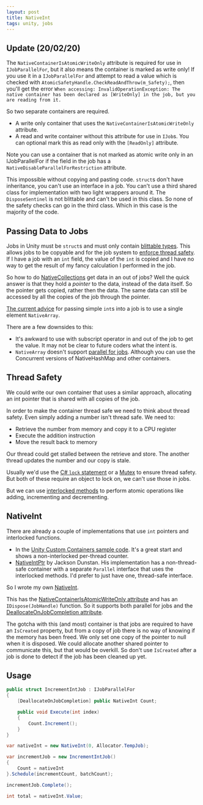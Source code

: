 ```yaml
---
layout: post
title: NativeInt
tags: unity, jobs
---
```


## Update (20/02/20)

The `NativeContainerIsAtomicWriteOnly` attribute is required for use in `IJobParallelFor`, but it also means the container is marked as write only! If you use it in a `IJobParallelFor` and attempt to read a value which is checked with `AtomicSafetyHandle.CheckReadAndThrow(m_Safety);`, then you'll get the error `When accessing: InvalidOperationException: The native container has been declared as [WriteOnly] in the job, but you are reading from it.`

So two separate containers are required.

* A write only container that uses the `NativeContainerIsAtomicWriteOnly` attribute.
* A read and write container without this attribute for use in `IJob`s. You can optional mark this as read only with the `[ReadOnly]` attribute.

Note you can use a container that is not marked as atomic write only in an IJobParallelFor if the field in the job has a `NativeDisableParallelForRestriction` attribute.

This impossible without copying and pasting code. `struct`s don't have inheritance, you can't use an interface in a job. You can't use a third shared class for implementation with two light wrappers around it. The `DisposeSentinel` is not blittable and can't be used in this class. So none of the safety checks can go in the third class. Which in this case is the majority of the code.

## Passing Data to Jobs

Jobs in Unity must be `struct`s and must only contain [blittable types](https://docs.microsoft.com/en-us/dotnet/framework/interop/blittable-and-non-blittable-types). This allows jobs to be copyable and for the job system to [enforce thread safety](https://docs.unity3d.com/Manual/JobSystemSafetySystem.html). If I have a job with an `int` field, the value of the `int` is copied and I have no way to get the result of my fancy calculation I performed in the job.

<!--more-->

So how to do [NativeCollections](https://docs.unity3d.com/Manual/JobSystemNativeContainer.html) get data in an out of jobs? Well the quick answer is that they hold a *pointer* to the data, instead of the data itself. So the pointer gets copied, rather then the data. The same data can still be accessed by all the copies of the job through the pointer.

[The current advice](https://forum.unity.com/threads/job-is-struct-no-pointers-allowed-so-how-does-a-job-return-a-value.523339/) for passing simple `int`s into a job is to use a single element `NativeArray`.

There are a few downsides to this:

- It's awkward to use with subscript operator in and out of the job to get the value. It may not be clear to future coders what the intent is.
- `NativeArray` doesn't support [parallel for jobs](https://docs.unity3d.com/ScriptReference/Unity.Jobs.IJobParallelFor.html). Although you can use the Concurrent versions of NativeHashMap and other containers.

## Thread Safety

We could write our own container that uses a similar approach, allocating an int pointer that is shared with all copies of the job.

In order to make the container thread safe we need to think about thread safety. Even simply adding a number isn't thread safe.
We need to:

- Retrieve the number from memory and copy it to a CPU register
- Execute the addition instruction
- Move the result back to memory

Our thread could get stalled between the retrieve and store. The another thread updates the number and our copy is stale.

Usually we'd use the [C# `lock` statement](https://docs.microsoft.com/en-us/dotnet/csharp/language-reference/keywords/lock-statement) or a [Mutex](https://docs.microsoft.com/en-us/dotnet/api/system.threading.mutex) to ensure thread safety. But both of these require an object to lock on, we can't use those in jobs.

But we can use [interlocked methods](https://docs.microsoft.com/en-us/dotnet/api/system.threading.interlocked) to perform atomic operations like adding, incrementing and decrementing.

## NativeInt

There are already a couple of implementations that use `int` pointers and interlocked functions.

- In the [Unity Custom Containers sample code](https://docs.unity3d.com/Packages/com.unity.jobs@0.0/manual/custom_job_types.html#custom-nativecontainers). It's a great start and shows a non-interlocked per-thread counter.
- [NativeIntPtr](https://github.com/jacksondunstan/NativeCollections/blob/master/JacksonDunstanNativeCollections/NativeIntPtr.cs) by Jackson Dunstan. His implementation has a non-thread-safe container with a separate `Parallel` interface that uses the interlocked methods. I'd prefer to just have one, thread-safe interface.

So I wrote my own [NativeInt](https://github.com/johnsietsma/InfPoints/blob/master/com.infpoints/Runtime/NativeCollections/NativeInt.cs).

This has the [NativeContainerIsAtomicWriteOnly attribute](https://docs.unity3d.com/ScriptReference/Unity.Collections.LowLevel.Unsafe.NativeContainerIsAtomicWriteOnlyAttribute.html) and has an `IDispose(JobHandle)` function. So it supports both parallel for jobs and the [DeallocateOnJobCompletion attribute](https://docs.unity3d.com/ScriptReference/Unity.Collections.DeallocateOnJobCompletionAttribute.html).

The gotcha with this (and most) container is that jobs are required to have an `IsCreated` property, but from a copy of job there is no way of knowing if the memory has been freed. We only set one copy of the pointer to null when it is disposed. We could allocate another shared pointer to communicate this, but that would be overkill. So don't use `IsCreated` after a job is done to detect if the job has been cleaned up yet.

## Usage

```csharp
public struct IncrementIntJob : IJobParallelFor
{
    [DeallocateOnJobCompletion] public NativeInt Count;

    public void Execute(int index)
    {
        Count.Increment();
    }
}

var nativeInt = new NativeInt(0, Allocator.TempJob);

var incrementJob = new IncrementIntJob()
{
    Count = nativeInt
}.Schedule(incrementCount, batchCount);

incrementJob.Complete();

int total = nativeInt.Value;
```
